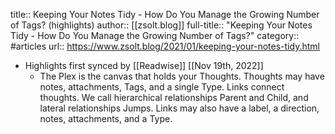 title:: Keeping Your Notes Tidy - How Do You Manage the Growing Number of Tags? (highlights)
author:: [[zsolt.blog]]
full-title:: "Keeping Your Notes Tidy - How Do You Manage the Growing Number of Tags?"
category:: #articles
url:: https://www.zsolt.blog/2021/01/keeping-your-notes-tidy.html

- Highlights first synced by [[Readwise]] [[Nov 19th, 2022]]
	- The Plex is the canvas that holds your Thoughts. Thoughts may have notes,
	  attachments, Tags, and a single Type. Links connect thoughts. We call hierarchical relationships Parent and Child, and lateral relationships Jumps.
	  Links may also have a label, a direction, notes, attachments, and a Type.